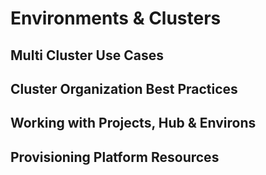 # Environments & Clusters


## Multi Cluster Use Cases

## Cluster Organization Best Practices

## Working with Projects, Hub & Environs

## Provisioning Platform Resources




